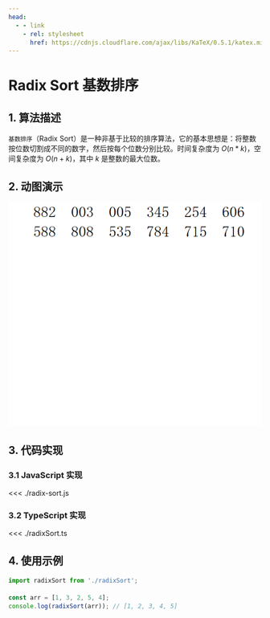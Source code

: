 ```yaml
---
head:
  - - link
    - rel: stylesheet
      href: https://cdnjs.cloudflare.com/ajax/libs/KaTeX/0.5.1/katex.min.css
---
```

# Radix Sort 基数排序

## 1. 算法描述

`基数排序`（Radix Sort）是一种非基于比较的排序算法，它的基本思想是：将整数按位数切割成不同的数字，然后按每个位数分别比较。时间复杂度为 $O(n*k)$，空间复杂度为 $O(n+k)$，其中 $k$ 是整数的最大位数。

## 2. 动图演示

![Radix Sort](./radixsort.gif)

## 3. 代码实现

### 3.1 JavaScript 实现

<<< ./radix-sort.js

### 3.2 TypeScript 实现

<<< ./radixSort.ts

## 4. 使用示例

``` js
import radixSort from './radixSort';

const arr = [1, 3, 2, 5, 4];
console.log(radixSort(arr)); // [1, 2, 3, 4, 5]
```
